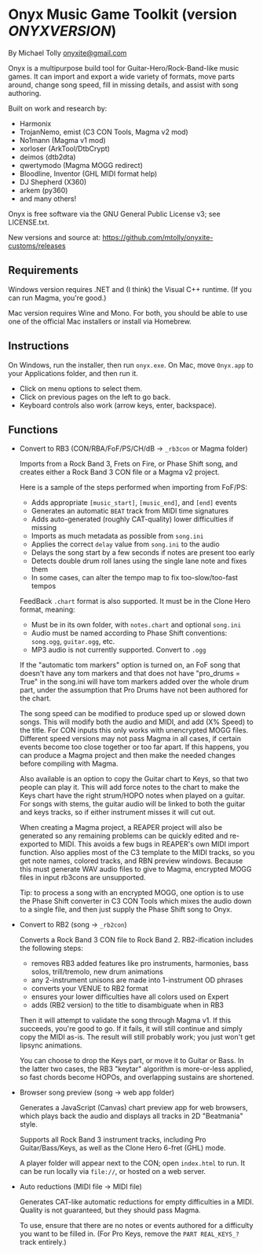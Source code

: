 # Onyx Music Game Toolkit (version _ONYXVERSION_)

By Michael Tolly <onyxite@gmail.com>

Onyx is a multipurpose build tool for Guitar-Hero/Rock-Band-like music games.
It can import and export a wide variety of formats, move parts around,
change song speed, fill in missing details, and assist with song authoring.

Built on work and research by:

  * Harmonix
  * TrojanNemo, emist (C3 CON Tools, Magma v2 mod)
  * No1mann (Magma v1 mod)
  * xorloser (ArkTool/DtbCrypt)
  * deimos (dtb2dta)
  * qwertymodo (Magma MOGG redirect)
  * Bloodline, Inventor (GHL MIDI format help)
  * DJ Shepherd (X360)
  * arkem (py360)
  * and many others!

Onyx is free software via the GNU General Public License v3; see LICENSE.txt.

New versions and source at: https://github.com/mtolly/onyxite-customs/releases

## Requirements

Windows version requires .NET and (I think) the Visual C++ runtime.
(If you can run Magma, you're good.)

Mac version requires Wine and Mono.
For both, you should be able to use one of the official Mac installers
or install via Homebrew.

## Instructions

On Windows, run the installer, then run `onyx.exe`.
On Mac, move `Onyx.app` to your Applications folder, and then run it.

  * Click on menu options to select them.
  * Click on previous pages on the left to go back.
  * Keyboard controls also work (arrow keys, enter, backspace).

## Functions

  * Convert to RB3 (CON/RBA/FoF/PS/CH/dB -> `_rb3con` or Magma folder)

    Imports from a Rock Band 3, Frets on Fire, or Phase Shift song,
    and creates either a Rock Band 3 CON file or a Magma v2 project.

    Here is a sample of the steps performed when importing from FoF/PS:

      * Adds appropriate `[music_start]`, `[music_end]`, and `[end]` events
      * Generates an automatic `BEAT` track from MIDI time signatures
      * Adds auto-generated (roughly CAT-quality) lower difficulties if missing
      * Imports as much metadata as possible from `song.ini`
      * Applies the correct `delay` value from `song.ini` to the audio
      * Delays the song start by a few seconds if notes are present too early
      * Detects double drum roll lanes using the single lane note and fixes them
      * In some cases, can alter the tempo map to fix too-slow/too-fast tempos

    FeedBack `.chart` format is also supported. It must be in the Clone Hero
    format, meaning:

      * Must be in its own folder, with `notes.chart` and optional `song.ini`
      * Audio must be named according to Phase Shift conventions:
        `song.ogg`, `guitar.ogg`, etc.
      * MP3 audio is not currently supported. Convert to `.ogg`

    If the "automatic tom markers" option is turned on, an FoF song that doesn't
    have any tom markers and that does not have "pro_drums = True" in the
    song.ini will have tom markers added over the whole drum part, under the
    assumption that Pro Drums have not been authored for the chart.

    The song speed can be modified to produce sped up or slowed down songs.
    This will modify both the audio and MIDI, and add (X% Speed) to the title.
    For CON inputs this only works with unencrypted MOGG files.
    Different speed versions may not pass Magma in all cases, if certain events
    become too close together or too far apart.
    If this happens, you can produce a Magma project and then make the needed
    changes before compiling with Magma.

    Also available is an option to copy the Guitar chart to Keys,
    so that two people can play it. This will add force notes to the chart to
    make the Keys chart have the right strum/HOPO notes when played on a guitar.
    For songs with stems, the guitar audio will be linked to both the guitar
    and keys tracks, so if either instrument misses it will cut out.

    When creating a Magma project, a REAPER project will also be generated
    so any remaining problems can be quickly edited and re-exported to MIDI.
    This avoids a few bugs in REAPER's own MIDI import function.
    Also applies most of the C3 template to the MIDI tracks,
    so you get note names, colored tracks, and RBN preview windows.
    Because this must generate WAV audio files to give to Magma,
    encrypted MOGG files in input rb3cons are unsupported.

    Tip: to process a song with an encrypted MOGG, one option is to use
    the Phase Shift converter in C3 CON Tools which mixes the audio down to a
    single file, and then just supply the Phase Shift song to Onyx.

  * Convert to RB2 (song -> `_rb2con`)

    Converts a Rock Band 3 CON file to Rock Band 2.
    RB2-ification includes the following steps:

      * removes RB3 added features like pro instruments, harmonies, bass solos,
        trill/tremolo, new drum animations
      * any 2-instrument unisons are made into 1-instrument OD phrases
      * converts your VENUE to RB2 format
      * ensures your lower difficulties have all colors used on Expert
      * adds (RB2 version) to the title to disambiguate when in RB3

    Then it will attempt to validate the song through Magma v1.
    If this succeeds, you're good to go.
    If it fails, it will still continue and simply copy the MIDI as-is.
    The result will still probably work; you just won't get lipsync animations.

    You can choose to drop the Keys part, or move it to Guitar or Bass.
    In the latter two cases, the RB3 "keytar" algorithm is more-or-less applied,
    so fast chords become HOPOs, and overlapping sustains are shortened.

  * Browser song preview (song -> web app folder)

    Generates a JavaScript (Canvas) chart preview app for web browsers,
    which plays back the audio and displays all tracks in 2D "Beatmania" style.

    Supports all Rock Band 3 instrument tracks, including Pro Guitar/Bass/Keys,
    as well as the Clone Hero 6-fret (GHL) mode.

    A player folder will appear next to the CON; open `index.html` to run.
    It can be run locally via `file://`, or hosted on a web server.

  * Auto reductions (MIDI file -> MIDI file)

    Generates CAT-like automatic reductions for empty difficulties in a MIDI.
    Quality is not guaranteed, but they should pass Magma.

    To use, ensure that there are no notes or events authored
    for a difficulty you want to be filled in.
    (For Pro Keys, remove the `PART REAL_KEYS_?` track entirely.)
